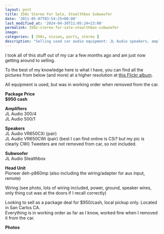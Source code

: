 ```yaml
---
layout: post
title: 350z Stereo For Sale, Stealthbox Subwoofer
date: '2011-05-07T03:54:25+00:00'
last_modified_at: '2024-04-30T11:05:24+23:00'
permalink: 350z-stereo-for-sale-stealthbox-subwoofer
image:
categories: [ 350z, nissan, parts, stereo ]
description: "Selling used car audio equipment: JL Audio speakers, amplifiers, a subwoofer, and a Pioneer head unit. All in working order, $950 cash."
---
```


I took all of this stuff out of my car a few months ago and am just now getting around to selling.

To the best of my knowledge here is what I have, you can find all the pictures from below (and more) at a higher resolution at [this Flickr album](https://www.flickr.com/photos/chammond/sets/72157626520108688/with/5628927973/).

All equipment is used, but was in working order when removed from the car.

**Package Price**    
**$950 cash**

**Amplifiers**    
JL Audio 300/4    
JL Audio 500/1

**Speakers**    
JL Audio VR650CXi (pair)    
JL Audio VR650CWi (pair) (best I can find online is CSi? but my pic is clearly CWi) Tweeters are not removed from car, so not included.

**Subwoofer**    
JL Audio Stealthbox

**Head Unit**    
Pioneer deh-p860mp (also including the wiring/adapter for aux input, remote)

Wiring (see photo, lots of wiring included, power, ground, speaker wires, only thing cut was at the doors if I recall correctly)

Looking to sell as a package deal for $950/cash, local pickup only. Located in San Carlos CA.    
Everything is in working order as far as I know, worked fine when I removed it from the car.


<strong>Photos      <br /></strong><img border="0" alt="" src="https://farm6.static.flickr.com/5310/5629476064_d7f491783e.jpg" />     <br /><img border="0" alt="" src="https://farm6.static.flickr.com/5101/5629477564_3011a9a1bb.jpg" />     <br /><img border="0" alt="" src="https://farm6.static.flickr.com/5185/5629481608_0831b3432b.jpg" />     <br /><img border="0" alt="" src="https://farm6.static.flickr.com/5022/5629491412_49f098e033.jpg" />     <br /><img border="0" alt="" src="https://farm6.static.flickr.com/5266/5629499594_4476951bbd.jpg" />     <br /><img border="0" alt="" src="https://farm6.static.flickr.com/5222/5628920001_ff51902a1f.jpg" />     <br /><img border="0" alt="" src="https://farm6.static.flickr.com/5147/5629503768_7fe2ae0cb6.jpg" />     <br /><img border="0" alt="" src="https://farm6.static.flickr.com/5304/5628924297_9f09a1ec95.jpg" />     <br /><img border="0" alt="" src="https://farm6.static.flickr.com/5149/5629506200_779834a0a4.jpg" />     <br /><img border="0" alt="" src="https://farm6.static.flickr.com/5309/5628927973_b20f29dac8.jpg" />     <br /><img border="0" alt="" src="https://farm6.static.flickr.com/5027/5628932103_115563482f.jpg" /></p>






